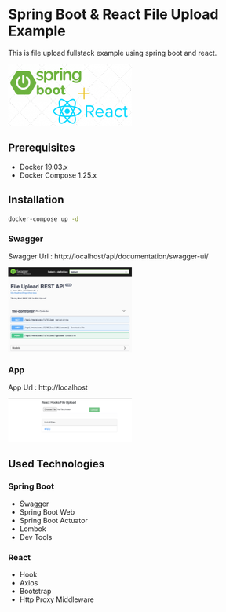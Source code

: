 # Spring Boot & React File Upload Example
This is file upload fullstack example using spring boot and react.

<img src="https://github.com/susimsek/file-upload-fullstack/blob/master/images/spring-boot-react.png" alt=" Spring Boot & React File Upload Example" width="50%" height="50%"/> 

## Prerequisites

* Docker 19.03.x
* Docker Compose 1.25.x

## Installation

```sh
docker-compose up -d
```

### Swagger

Swagger Url : http://localhost/api/documentation/swagger-ui/

<img src="https://github.com/susimsek/file-upload-fullstack/blob/master/images/swagger.png" alt="Spring Boot Swagger" width="50%" height="50%"/>

### App

App Url : http://localhost

<img src="https://github.com/susimsek/file-upload-fullstack/blob/master/images/app.png" alt="Spring Boot React App" width="50%" height="50%"/>


## Used Technologies

### Spring Boot

* Swagger
* Spring Boot Web
* Spring Boot Actuator
* Lombok
* Dev Tools

### React

* Hook
* Axios
* Bootstrap
* Http Proxy Middleware